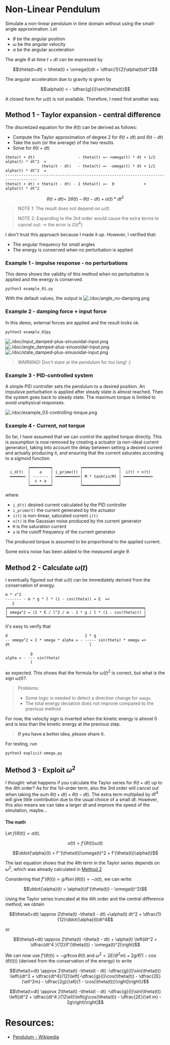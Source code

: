 # Non-Linear Pendulum
Simulate a non-linear pendulum in time domain without using the small-angle approximation.
Let
- $`\theta`$ be the angular position
- $`\omega`$ be the angular velocity
- $`\alpha`$ be the angular acceleration

The angle $`\theta`$ at time $`t + dt`$ can be expressed by
```math
\theta(t+dt) = \theta(t) + \omega(t)dt + \dfrac{1}{2}\alpha(t)dt^2
```

The angular acceleration due to gravity is given by
```math
\alpha(t) = - \dfrac{g}{l}\sin(\theta(t))
```

A closed form for $`\omega(t)`$ is not available. Therefore, I need find another way.

## Method 1 - Taylor expansion - central difference

The discretized equation for the $`\theta(t)`$ can be derived as follows:
- Compute the Taylor approximation of degree 2 for $`\theta(t + dt)`$ and $`\theta(t - dt)`$
- Take the sum (or the average) of the two results
- Solve for $`\theta(t + dt)`$

```
theta(t + dt)                   - theta(t) =~ +omega(t) * dt + 1/2 alpha(t) * dt^2  +
                theta(t - dt)   - theta(t) =~ -omega(t) * dt + 1/2 alpha(t) * dt^2  =
------------------------------------------------------------------------------------
theta(t + dt) + theta(t - dt) - 2 theta(t) =~  0             +     alpha(t) * dt^2
```

```math
\theta(t + dt) =~ 2 \theta(t) - \theta(t - dt) + \alpha(t) * dt^2
```

> NOTE 1: The result does not depend on $`\omega(t)`$

> NOTE 2: Expanding to the 3rd order would cause the extra terms to cancel out: -> the error is $`O(t^4)`$ 

I don't trust this approach because I made it up. However, I verified that:
- The angular frequency for small angles
- The energy is conserved when no perturbation is applied

### Example 1 - impulse response - no perturbations
This demo shows the validity of this method when no perturbation is applied and the energy is conserved.
```
python3 example_01.py
```
With the default values, the output is
![./doc/angle_no-damping.png](doc/angle_no-damping.png)


### Example 2 - damping force + input force 
In this demo, external forces are applied and the result looks ok.
```
python3 example_02py
```

![./doc/input_damped-plus-sinusoidal-input.png](doc/input_damped-plus-sinusoidal-input.png)
![./doc/angle_damped-plus-sinusoidal-input.png](doc/angle_damped-plus-sinusoidal-input.png)
![./doc/state_damped-plus-sinusoidal-input.png](doc/state_damped-plus-sinusoidal-input.png)

> WARNING! Don't stare at the pendulum for too long! :)

### Example 3 - PID-controlled system
A simple PID controller sets the pendulum to a desired position.
An impulsive perturbation is applied after steady state is almost reached. Then the system goes back to steady state. The maximum torque is limited to avoid unphysical responses. 

![./doc/example_03-controlling-torque.png](doc/example_03-controlling-torque.png)

### Example 4 - Current, not torque
So far, I have assumed that we can control the applied torque directly.
This is assumption is now removed by creating a actuator (a non-ideal current generator),
taking into account the delay between setting a desired current and actually producing it,
and ensuring that the current saturates according to a sigmoid function.
```
          ┍━━━━━━━━━┑            ┍━━━━━━━━━━━━━━━━┑
  i_d(t)  |    a    | i_prime(t) |                |  i(t) + n(t)
  ━━━━━━> | ------- | ━━━━━━━━━━>| M * tanh(in/M) | ━━━━━━━━━━━━>
          |  s + a  |            |                |
          ┕━━━━━━━━━┙            ┕━━━━━━━━━━━━━━━━┙
```
where
- `i_d(t)` desired current calculated by the PID controller
- `i_prime(t)` the current generated by the actuator
- `i(t)` is non-linear, saturated current `i(t)`
- `n(t)` is the Gaussian noise produced by the current generator
- `M` is the saturation current 
- `a` is the cutoff frequency of the current generator

The produced torque is assumed to be proportional to the applied current.

Some extra noise has been added to the measured angle $`\theta`$.

## Method 2 - Calculate $`\omega(t)`$
I eventually figured out that $`\omega(t)`$ can be immediately derived from the conservation of energy.
```
m * v^2
------- - m * g * l * (1 - cos(theta)) = E  =>
   2
┍━━━━━━━━━━━━━━━━━━━━━━━━━━━━━━━━━━━━━━━━━━━━━━━━━━━━━━━━━━━━┑
| omega^2 = (2 * E / l^2 / m - 2 * g / l * (1 - cos(theta))) |
┕━━━━━━━━━━━━━━━━━━━━━━━━━━━━━━━━━━━━━━━━━━━━━━━━━━━━━━━━━━━━┙

```

It's easy to verify that

```
d                                  2 * g
-- omega^2 = 2 * omega * alpha = - ----- sin(theta) * omega =>
dt                                   l

           g
alpha = - --- sin(theta)
           l
```
as expected. This shows that the formula for $`\omega(t)^2`$ is correct, but what is the sign $`\omega(t)`$?.

<blockquote>
Problems:

- Some logic is needed to detect a direction change for `omega`.
- The total energy deviation does not improve compared to the previous method.
</blockquote>

For now, the velocity sign is inverted when the kinetic energy is almost 0 and is less than the kinetic energy at the previous step.

> **If you have a better idea, please share it.**

For testing, run
```
python3 explicit-omega.py
```

## Method 3 - Exploit $`\omega^2`$
I thought: what happens if you calculate the Taylor series for $`\theta(t + dt)`$ up to the 4th order?
As for the 1st-order term, also the 3rd order will cancel out when taking the sum $`\theta(t + dt) + \theta(t - dt)`$.
The extra term multiplied by $`dt^4`$ will give little contribution due to the usual choice of a small $`dt`$.
However, this also means we can take a larger $`dt`$ and improve the speed of the simulation, maybe...

#### The math
Let $`f(\theta(t)) = \alpha(t)`$.
```math
\dot{\alpha}(t) = f'(\theta(t))\omega(t)
```

```math
\ddot{\alpha}(t) = f''(\theta(t))\omega(t)^2 + f'(\theta(t))\alpha(t)
```
The last equation shows that the 4th term in the Taylor series depends on $`\omega^2`$, which was already calculated in [Method 2](https://github.com/antonioastorino/nlp?tab=readme-ov-file#method-2---calculate-omega)

Considering that $`f''(\theta(t)) = g/\ell\sin(\theta(t)) = -\alpha(t)`$, we can write:
```math
\ddot{\alpha}(t) = \alpha(t)(f'(\theta(t)) - \omega(t)^2)
```

Using the Taylor series truncated at the 4th order and the central difference method, we obtain

```math
\theta(t+dt) \approx 2\theta(t) -\theta(t - dt) +\alpha(t) dt^2 + \dfrac{1}{12}\ddot{\alpha}(t)dt^4
```
or

```math
\theta(t+dt) \approx 2\theta(t) -\theta(t - dt) + \alpha(t) \left(dt^2 + \dfrac{dt^4 }{12}(f'(\theta(t)) - \omega(t)^2)\right)
```

We can now use $`f'(\theta(t)) = -g/\ell\cos{\theta(t)}`$ and $`\omega^2 = 2E/(\ell^2m) + 2g/\ell (1 - \cos(\theta(t)))`$ (derived from the conservation of the energy) to write

```math
\theta(t+dt) \approx 2\theta(t) -\theta(t - dt)  -\dfrac{g}{l}\sin(\theta(t)) \left\{dt^2 + \dfrac{dt^4}{12}\left[-\dfrac{g}{l}\cos(\theta(t)) - \dfrac{2E}{\ell^2m} - \dfrac{2g}{\ell}(1 - \cos(\theta(t)))\right]\right\}
```

```math
\theta(t+dt) \approx 2\theta(t) -\theta(t - dt)  -\dfrac{g}{l}\sin(\theta(t)) \left[dt^2 + \dfrac{dt^4 }{12\ell}\left(g\cos(\theta(t)) - \dfrac{2E}{\ell m} - 2g\right)\right]
```

# Resources:
- [Pendulum - Wikipedia](https://en.wikipedia.org/wiki/Pendulum_(mechanics))
